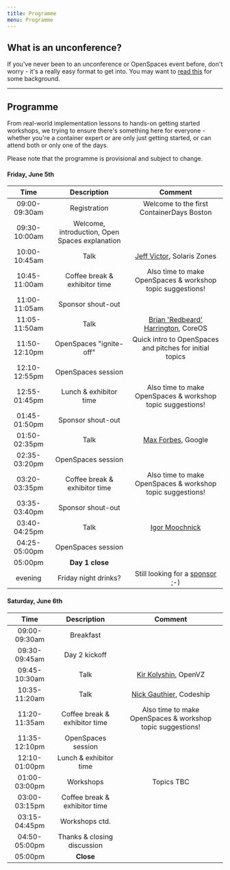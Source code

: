 ```yaml
---
title: Programme
menu: Programme
---
```


## What is an unconference?

If you've never been to an unconference or OpenSpaces event before, don't worry - it's a really easy format to get into. You may want to [read this](http://en.wikipedia.org/wiki/Unconference) for some background.

----

## Programme

From real-world implementation lessons to hands-on getting started workshops, we trying to ensure there's something here for everyone - whether you're a container expert or are only just getting started, or can attend both or only one of the days.

Please note that the programme is provisional and subject to change.

#### Friday, June 5th

| Time    | Description          | Comment |
|:-----------:|:-------------:|:-----------:|
| 09:00-09:30am | Registration | Welcome to the first ContainerDays Boston |
| 09:30-10:00am | Welcome, introduction, Open Spaces explanation | |
| 10:00-10:45am | Talk | [Jeff Victor](../#speakers), Solaris Zones |
| 10:45-11:00am | Coffee break & exhibitor time | Also time to make OpenSpaces & workshop topic suggestions! |
| 11:00-11:05am | Sponsor shout-out | |
| 11:05-11:50am | Talk | [Brian 'Redbeard' Harrington](#speakers), CoreOS |
| 11:50-12:10pm | OpenSpaces "ignite-off" | Quick intro to OpenSpaces and pitches for initial topics |
| 12:10-12:55pm | OpenSpaces session | |
| 12:55-01:45pm | Lunch & exhibitor time | Also time to make OpenSpaces & workshop topic suggestions! |
| 01:45-01:50pm | Sponsor shout-out | |
| 01:50-02:35pm | Talk | [Max Forbes](#speakers), Google |
| 02:35-03:20pm | OpenSpaces session | |
| 03:20-03:35pm | Coffee break & exhibitor time | Also time to make OpenSpaces & workshop topic suggestions! |
| 03:35-03:40pm | Sponsor shout-out | |
| 03:40-04:25pm | Talk | [Igor Moochnick](#speakers) |
| 04:25-05:00pm | OpenSpaces session | |
| 05:00pm | **Day 1 close** | |
| evening | Friday night drinks? | Still looking for a [sponsor](#sponsors) ;-) |

#### Saturday, June 6th

| Time    | Description          | Comment |
|:-----------:|:-------------:|:-----------:|
| 09:00-09:30am | Breakfast | |
| 09:30-09:45am | Day 2 kickoff | |
| 09:45-10:30am | Talk | [Kir Kolyshin](#speakers), OpenVZ |
| 10:35-11:20am | Talk | [Nick Gauthier](#speakers), Codeship |
| 11:20-11:35am | Coffee break & exhibitor time | Also time to make OpenSpaces & workshop topic suggestions! |
| 11:35-12:10pm | OpenSpaces session | |
| 12:10-01:00pm | Lunch & exhibitor time | |
| 01:00-03:00pm | Workshops | Topics TBC |
| 03:00-03:15pm | Coffee break & exhibitor time | |
| 03:15-04:45pm | Workshops ctd. | |
| 04:50-05:00pm | Thanks & closing discussion | |
| 05:00pm | **Close** | |
